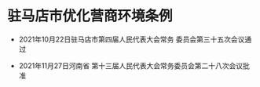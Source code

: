 # 驻马店市优化营商环境条例

- 2021年10月22日驻马店市第四届人民代表大会常务
  委员会第三十五次会议通过

- 2021年11月27日河南省
  第十三届人民代表大会常务委员会第二十八次会议批准

<!-- INFO END -->
